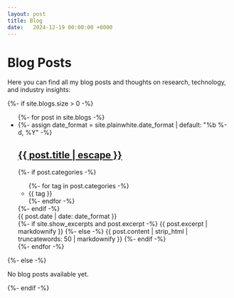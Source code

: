 ```yaml
---
layout: post
title: Blog
date:   2024-12-19 00:00:00 +0000
---
```


# Blog Posts

Here you can find all my blog posts and thoughts on research, technology, and industry insights:

{%- if site.blogs.size > 0 -%}
<ul class="posts">
    {%- for post in site.blogs -%}
    <li>
        {%- assign date_format = site.plainwhite.date_format | default: "%b %-d, %Y" -%}
        <a class="post-link" href="{{ post.url | relative_url }}">
            <h2 class="post-title">{{ post.title | escape }}</h2>
        </a>
        <div class="post-meta">
            {%- if post.categories -%}
            <ul class="post-categories">
                {%- for tag in post.categories -%}
                <li>{{ tag }}</li>
                {%- endfor -%}
            </ul>
            {%- endif -%}
            <div class="post-date">
                <i class="icon-calendar"></i>
                {{ post.date | date: date_format }}
            </div>
        </div>
        <div class="post">
            {%- if site.show_excerpts and post.excerpt -%}
            {{ post.excerpt | markdownify }}
            {%- else -%}
            {{ post.content | strip_html | truncatewords: 50 | markdownify }}
            {%- endif -%}
        </div>
    </li>
    {%- endfor -%}
</ul>
{%- else -%}
<p>No blog posts available yet.</p>
{%- endif -%} 